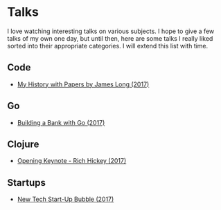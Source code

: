 # Talks
I love watching interesting talks on various subjects. I hope to give a few talks of my own one day, but until then, here are some talks I really liked sorted into their appropriate categories. I will extend this list with time.

## Code
- [My History with Papers by James Long (2017)](https://www.youtube.com/watch?v=UzE955UJUVU)

## Go
- [Building a Bank with Go (2017)](https://www.infoq.com/presentations/bank-go)

## Clojure
- [Opening Keynote - Rich Hickey (2017)](https://www.youtube.com/watch?v=2V1FtfBDsLU)

## Startups
- [New Tech Start-Up Bubble (2017)](https://www.youtube.com/watch?v=G7vrCpWbmDw)